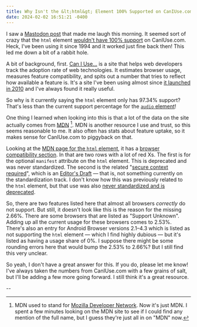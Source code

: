 ```yaml
---
title: Why Isn't the &lt;html&gt; Element 100% Supported on CanIUse.com?
date: 2024-02-02 16:51:21 -0400
---
```


I saw a [Mastodon post](https://mastodon.gamedev.place/@Ronflaix/111862153259345050) that made me laugh this morning. It seemed sort of crazy that the `html` element [wouldn't have 100% support](https://caniuse.com/mdn-html_elements_html) on CanIUse.com. Heck, I've been using it since 1994 and it worked just fine back then! This led me down a bit of a rabbit hole.

A bit of background, first. [Can I Use…](https://caniuse.com) is a site that helps web developers track the adoption rate of web technologies. It estimates browser usage, measures feature compatibility, and spits out a number that tries to reflect how available a feature is. It's a site I've been using almost since [it launched in 2010](https://web.archive.org/web/20100430032738/http://caniuse.com/) and I've always found it really useful.

So why is it currently saying the `html` element only has 97.34% support? That's less than the current support percentage for the [`audio` element](https://caniuse.com/audio)!

One thing I learned when looking into this is that a lot of the data on the site actually comes from [MDN](https://developer.mozilla.org/en-US/) [^1]. MDN is another resource I use and trust, so this seems reasonable to me. It also often has stats about feature uptake, so it makes sense for CanIUse.com to piggyback on that.

Looking at the [MDN page for the `html` element](https://developer.mozilla.org/en-US/docs/Web/HTML/Element/html), it has a [browser compatibility section](https://developer.mozilla.org/en-US/docs/Web/HTML/Element/html#browser_compatibility). In that are two rows with a lot of red Xs. The first is for the optional `manifest` attribute on the `html` element. This is deprecated and was never standardized. The second is the related "[secure context required](https://w3c.github.io/webappsec-secure-contexts/)", which is an [Editor's Draft](https://www.w3.org/standards/types/#x2-3-editor-s-draft) — that is, not something currently on the standardization track. I don't know how this was previously related to the `html` element, but that use was also [never standardized and is deprecated](https://caniuse.com/mdn-html_elements_html_manifest_secure_context_required).

So, there are two features listed here that almost all browsers *correctly* do not support. But still, it doesn't look like this is the reason for the missing 2.66%. There are some browsers that are listed as "Support Unknown". Adding up all the current usage for these browsers comes to 2.53%. There's also an entry for Android Browser versions 2.1–4.3 which is listed as not supporting the `html` element — which I find highly dubious — but it's listed as having a usage share of 0%. I suppose there might be some rounding errors here that would bump the 2.53% to 2.66%? But I still find this very unclear.

So yeah, I don't have a great answer for this. If you do, please let me know! I've always taken the numbers from CanIUse.com with a few grains of salt, but I'll be adding a few more going forward. I still think it's a great resource.

--

[^1]: MDN used to stand for [Mozilla Developer Network](https://en.wikipedia.org/wiki/MDN_Web_Docs). Now it's just MDN. I spent a few minutes looking on the MDN site to see if I could find any mention of the full name, but I guess they're just all in on "MDN" now.
